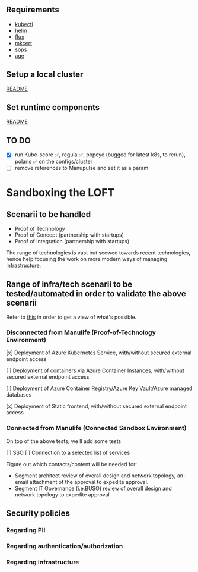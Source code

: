 ## Requirements

- [kubectl](https://kubernetes.io/docs/tasks/tools/)
- [helm](https://helm.sh/docs/intro/install/)
- [flux](https://fluxcd.io/docs/installation/)
- [mkcert](https://github.com/FiloSottile/mkcert)
- [sops](https://github.com/mozilla/sops)
- [age](https://github.com/FiloSottile/age)

## Setup a local cluster

[README](./cluster/local-cluster-init/)

## Set runtime components

[README](./runtime/)

## TO DO

- [x] run Kube-score ✅, regula ✅, popeye (bugged for latest k8s, to rerun), polaris ✅ on the configs/cluster
- [ ] remove references to Manupulse and set it as a param

# Sandboxing the LOFT

## Scenarii to be handled

- Proof of Technology
- Proof of Concept (partnership with startups)
- Proof of Integration (partnership with startups)

The range of technologies is vast but scewed towards recent technologies, hence help focusing the work on more modern ways of managing infrastructure.

## Range of infra/tech scenarii to be tested/automated in order to validate the above scenarii

Refer to [this](https://mfc.sharepoint.com/sites/Cloud2/SitePages/Products-&-Services.aspx) in order to get a view of what's possible.

### Disconnected from Manulife (Proof-of-Technology Environment)

[x] Deployment of Azure Kubernetes Service, with/without secured external endpoint access

[ ] Deployment of containers via Azure Container Instances, with/without secured external endpoint access

[ ] Deployment of Azure Container Registry/Azure Key Vault/Azure managed databases

[x] Deployment of Static frontend, with/without secured external endpoint access

### Connected from Manulife (Connected Sandbox Environment)

On top of the above tests, we ll add some tests

[ ] SSO
[ ] Connection to a selected list of services

Figure out which contacts/content will be needed for:

- Segment architect review of overall design and network topology, an-email attachment of the approval to expedite approval.
- Segment IT Governance (i.e.BUSO) review of overall design and network topology to expedite approval

## Security policies

### Regarding PII

### Regarding authentication/authorization

### Regarding infrastructure
